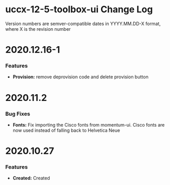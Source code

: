 # uccx-12-5-toolbox-ui Change Log

Version numbers are semver-compatible dates in YYYY.MM.DD-X format,
where X is the revision number


# 2020.12.16-1

### Features
* **Provision:** remove deprovision code and delete provision button


# 2020.11.2

### Bug Fixes
* **Fonts:** Fix importing the Cisco fonts from momentum-ui. Cisco fonts are now
used instead of falling back to Helvetica Neue


# 2020.10.27

### Features
* **Created:** Created